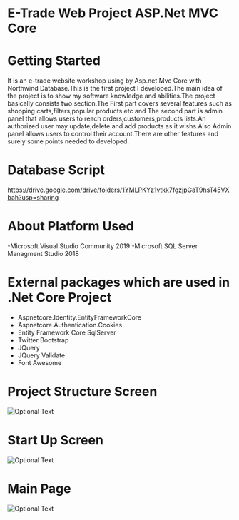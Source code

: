 # E-Trade Web Project ASP.Net MVC Core 

# Getting Started
It is an e-trade website workshop using by Asp.net Mvc Core with Northwind Database.This is the first project I developed.The main idea of the project is to show my software knowledge and abilities.The project basically consists two section.The First part covers several features such as shopping carts,filters,popular products etc and The second part is admin panel that allows users to reach orders,customers,products lists.An authorized user may update,delete and add products as it wishs.Also Admin panel allows users to control their account.There are other features and surely some points needed to developed.

# Database Script
https://drive.google.com/drive/folders/1YMLPKYz1vtkk7fgzjpGaT9hsT45VXbah?usp=sharing

# About Platform Used
-Microsoft Visual Studio Community 2019
-Microsoft SQL Server Managment Studio 2018
# External packages which are used in .Net Core Project
  - Aspnetcore.Identity.EntityFrameworkCore
  - Aspnetcore.Authentication.Cookies
  - Entity Framework Core SqlServer
  - Twitter Bootstrap 
  - JQuery 
  - JQuery Validate 
  - Font Awesome 
  
# Project Structure Screen
![Optional Text](https://i.hizliresim.com/nYKHBl.png)
 # Start Up Screen
![Optional Text](https://i.hizliresim.com/RRyfMm.png)
 # Main Page 
![Optional Text](https://i.hizliresim.com/G4xTSG.png)
